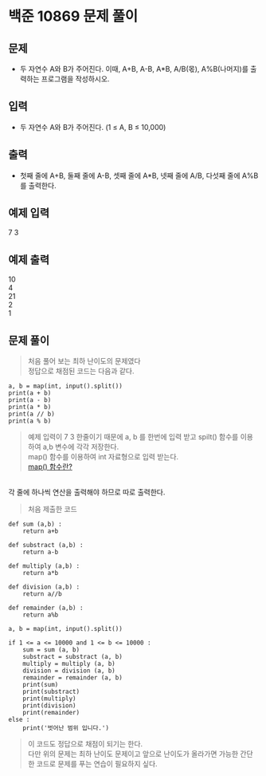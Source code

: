# 백준 10869 문제 풀이

## 문제
- 두 자연수 A와 B가 주어진다. 이때, A+B, A-B, A*B, A/B(몫), A%B(나머지)를 출력하는 프로그램을 작성하시오. 

## 입력
- 두 자연수 A와 B가 주어진다. (1 ≤ A, B ≤ 10,000)

## 출력
- 첫째 줄에 A+B, 둘째 줄에 A-B, 셋째 줄에 A*B, 넷째 줄에 A/B, 다섯째 줄에 A%B를 출력한다.

## 예제 입력 
 7 3

## 예제 출력

10<br>4<br>21<br>2<br>1

## 문제 풀이

>처음 풀어 보는 최하 난이도의 문제였다<br> 
정답으로 채점된 코드는 다음과 같다.
```
a, b = map(int, input().split())
print(a + b)
print(a - b)
print(a * b)
print(a // b)
print(a % b)
```
>예제 입력이 7 3 한줄이기 때문에
a, b 를 한번에 입력 받고 spilt() 함수를 이용하여 a,b 변수에 각각 저장한다.<br>
map() 함수를 이용하여 int 자료형으로 입력 받는다.<br>
[map() 함수란?](https://github.com/DabinLim/Today-I-Learned/blob/master/Python/map().md)
<br>
각 줄에 하나씩 연산을 출력해야 하므로 따로 출력한다.<br>

>처음 제출한 코드
```
def sum (a,b) :
    return a+b

def substract (a,b) :
    return a-b

def multiply (a,b) :
    return a*b

def division (a,b) :
    return a//b

def remainder (a,b) :
    return a%b

a, b = map(int, input().split())

if 1 <= a <= 10000 and 1 <= b <= 10000 :
    sum = sum (a, b)
    substract = substract (a, b)
    multiply = multiply (a, b)
    division = division (a, b)
    remainder = remainder (a, b)
    print(sum)
    print(substract)
    print(multiply)
    print(division)
    print(remainder)
else :
    print('벗어난 범위 입니다.')
```

>이 코드도 정답으로 채점이 되기는 한다.<br>
다만 위의 문제는 최하 난이도 문제이고 앞으로 난이도가 올라가면 가능한 간단한 코드로 문제를 푸는 연습이 필요하지 싶다.




